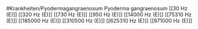 #Krankheiten/Pyodermagangraenosum
Pyoderma gangraenosum
[[30 Hz (E)]]
[[320 Hz (E)]]
[[730 Hz (E)]]
[[950 Hz (E)]]
[[14000 Hz (E)]]
[[75310 Hz (E)]]
[[185000 Hz (E)]]
[[310500 Hz (E)]]
[[625310 Hz (E)]]
[[971000 Hz (E)]]